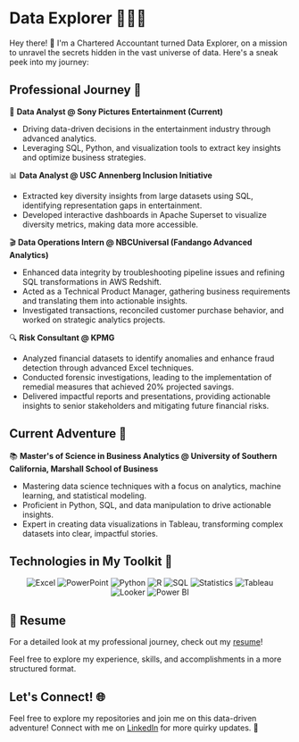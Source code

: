 # Data Explorer 👨‍💻✨

Hey there! 👋 I'm a Chartered Accountant turned Data Explorer, on a mission to unravel the secrets hidden in the vast universe of data. Here's a sneak peek into my journey:

## Professional Journey 🚀

🎥 **Data Analyst @ Sony Pictures Entertainment (Current)**

  - Driving data-driven decisions in the entertainment industry through advanced analytics.
  - Leveraging SQL, Python, and visualization tools to extract key insights and optimize business strategies.

📊 **Data Analyst @ USC Annenberg Inclusion Initiative**

  - Extracted key diversity insights from large datasets using SQL, identifying representation gaps in entertainment.
  - Developed interactive dashboards in Apache Superset to visualize diversity metrics, making data more accessible.

🎬 **Data Operations Intern @ NBCUniversal (Fandango Advanced Analytics)**

  - Enhanced data integrity by troubleshooting pipeline issues and refining SQL transformations in AWS Redshift.
  - Acted as a Technical Product Manager, gathering business requirements and translating them into actionable insights.
  - Investigated transactions, reconciled customer purchase behavior, and worked on strategic analytics projects.

🔍 **Risk Consultant @ KPMG**
  - Analyzed financial datasets to identify anomalies and enhance fraud detection through advanced Excel techniques.
  - Conducted forensic investigations, leading to the implementation of remedial measures that achieved 20% projected savings.
  - Delivered impactful reports and presentations, providing actionable insights to senior stakeholders and mitigating future financial risks.

## Current Adventure 🌟

📚 **Master's of Science in Business Analytics @ University of Southern California, Marshall School of Business**  
   - Mastering data science techniques with a focus on analytics, machine learning, and statistical modeling.
   - Proficient in Python, SQL, and data manipulation to drive actionable insights.
   - Expert in creating data visualizations in Tableau, transforming complex datasets into clear, impactful stories.

## Technologies in My Toolkit 🧰

<div align="center"> <img src="https://img.shields.io/badge/Excel-217346?style=for-the-badge&logo=microsoft-excel&logoColor=white" alt="Excel"/> <img src="https://img.shields.io/badge/PowerPoint-B7472A?style=for-the-badge&logo=microsoft-powerpoint&logoColor=white" alt="PowerPoint"/> <img src="https://img.shields.io/badge/Python-3776AB?style=for-the-badge&logo=python&logoColor=white" alt="Python"/> <img src="https://img.shields.io/badge/R-276DC3?style=for-the-badge&logo=r&logoColor=white" alt="R"/> <img src="https://img.shields.io/badge/SQL-4479A1?style=for-the-badge&logo=sql&logoColor=white" alt="SQL"/> <img src="https://img.shields.io/badge/Statistics-2B65EC?style=for-the-badge&logo=statistics&logoColor=white" alt="Statistics"/> <img src="https://img.shields.io/badge/Tableau-E97627?style=for-the-badge&logo=tableau&logoColor=white" alt="Tableau"/> <img src="https://img.shields.io/badge/Looker-4285F4?style=for-the-badge&logo=looker&logoColor=white" alt="Looker"/> <img src="https://img.shields.io/badge/Power%20BI-F2C810?style=for-the-badge&logo=powerbi&logoColor=white" alt="Power BI"/> </div>

</div>

## 📄 Resume

For a detailed look at my professional journey, check out my [resume](https://drive.google.com/file/d/1xEI4DNlsXD6MsFkldllN-c0aT7S81gkc/view?usp=drive_link)!

Feel free to explore my experience, skills, and accomplishments in a more structured format.

## Let's Connect! 🌐

Feel free to explore my repositories and join me on this data-driven adventure! Connect with me on [LinkedIn](https://www.linkedin.com/in/maehika-hegde/) for more quirky updates. 🚀


